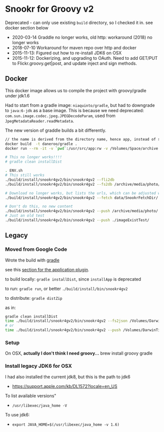 # Snookr for Groovy v2

Deprecated - can only use existing `build` directory, so I checked it in. see docker section below

- 2020-03-14 Graddle no longer works, old http: workaround (2018) no longer works
- 2018-07-10 Workaround for maven repo over http and docker
- 2015-11-13: Figured out how to re-install JDK6 on OSX
- 2015-11-12: Dockerizing, and upgrading to OAuth. Need to add GET/PUT to Flickr.groovy.get|post, and update inject and sign methods.

## Docker

This docker image allows us to compile the project with groovy/gradle under jdk1.6

Had to start from a gradle image: `niaquinto/gradle`, but had to downgrade to `java:6-jdk` as a base image.
This is because we need deprecated: `com.sun.image.codec.jpeg.JPEGDecodeParam`, used from `JpegMetadataReader.readMetadata`.

The new version of graddle builds a bit differently.

```bash
// the name is derived from the directory name, hence app, instead of snookr4gv2
docker build  -t daneroo/gradle .
docker run --rm -it -v `pwd`:/usr/src/app:rw -v /Volumes/Space/archive:/archive daneroo/gradle

# This no longer works!!!!
# gradle clean installDist

. ENV.sh
# This still works
./build/install/snookr4gv2/bin/snookr4gv2 --fli2db
./build/install/snookr4gv2/bin/snookr4gv2 --fs2db /archive/media/photo/

# Download no longer works, but lists the urls, which can be adjusted with https and fetched with curl!
./build/install/snookr4gv2/bin/snookr4gv2 --fetch data/SnookrFetchDir/

# Don't do this, no new content
./build/install/snookr4gv2/bin/snookr4gv2 --push /archive/media/photo/
# Just an old test
./build/install/snookr4gv2/bin/snookr4gv2 --push ./imageExistTest/
```

## Legacy

### Moved from Google Code

Wrote the build with [gradle](http://www.gradle.org/documentation)

see this [section for the application plugin](http://gradle.org/docs/current/userguide/application_plugin.html).

to build locally: `gradle installDist`, since `installApp` is deprecated

to run: `gradle run`, or better `./build/install/bin/snookr4gv2`

to distribute: `gradle distZip`

as in:

```bash
gradle clean installDist
time ./build/install/snookr4gv2/bin/snookr4gv2 --fs2json /Volumes/DarwinTime/archive/media/photo/
# or
time ./build/install/snookr4gv2/bin/snookr4gv2 --push /Volumes/DarwinTime/archive/media/photo/
```

### Setup

On OSX,
  **actually I don't think I need groovy...**
    brew install groovy gradle

### Install legacy JDK6 for OSX

I had also installed the current jdk8, but this is the path to jdk6

- <https://support.apple.com/kb/DL1572?locale=en_US>

To list available versions"

- `/usr/libexec/java_home -V`

To use jdk6:

- `export JAVA_HOME=$(/usr/libexec/java_home -v 1.6)`
